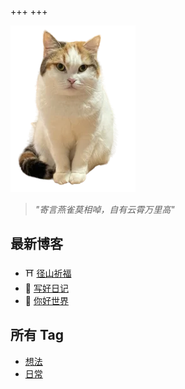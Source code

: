 +++
+++

![lucky](lucky.webp)

> *"寄言燕雀莫相啅，自有云霄万里高"*

## 最新博客

- ⛩  [径山祈福](blog/jingshansi)
- 📓 [写好日记](blog/write-journal)
- 🥣 [你好世界](blog/hello-world)

## 所有 Tag

- [想法](./tags/xiang-fa)
- [日常](./tags/ri-chang)
